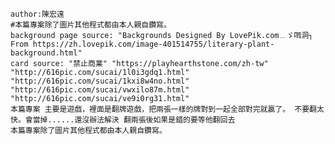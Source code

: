     author:陳宏遠
    #本篇專案除了圖片其他程式都由本人親自鑽寫。
    background page source: "Backgrounds Designed By LovePik.com﹎ゞ咡洞┐ From https://zh.lovepik.com/image-401514755/literary-plant-background.html"
    card source: "禁止商業" "https://playhearthstone.com/zh-tw" "http://616pic.com/sucai/1l0i3gdq1.html" "http://616pic.com/sucai/1kxi8w4no.html"
    "http://616pic.com/sucai/vwxilo87m.html" "http://616pic.com/sucai/ve9i0rg31.html"
    本篇專案 主要是遊戲，裡面是翻牌遊戲，把兩張一樣的牌對到一起全部對完就贏了。 不要翻太快。會當掉......還沒辦法解決 翻兩張後如果是錯的要等他翻回去
    本篇專案除了圖片其他程式都由本人親自鑽寫。    
